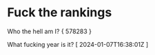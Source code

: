 # Fuck the rankings

Who the hell am I?
{ 578283 }

What fucking year is it?
[ 2024-01-07T16:38:01Z ]
